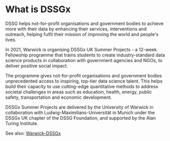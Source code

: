 # What is DSSGx
DSSG helps not-for-profit organisations and government bodies to achieve more with their data by enhancing their services, interventions and outreach, helping fulfil their mission of improving the world and people's lives.

In 2021, Warwick is organising DSSGx UK Summer Projects - a 12-week Fellowship programme that trains students to create industry-standard data science products in collaboration with government agencies and NGOs, to deliver positive social impact.

The programme gives not-for-profit organisations and government bodies unprecedented access to inspiring, top-tier data science talent. This helps build their capacity to use cutting-edge quantitative methods to address societal challenges in areas such as education, health, energy, public safety, transportation and economic development.

DSSGx Summer Projects are delivered by the University of Warwick in collaboration with Ludwig-Maximilians-Universität in Munich under the DSSGx UK chapter of the DSSG Foundation, and supported by the Alan Turing Institute.

See also: [Warwick-DSSGx](https://warwick.ac.uk/research/data-science/warwick-data/dssgx/)
